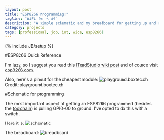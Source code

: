 ```yaml
---
layout: post
title: "ESP8266 Programming!"
tagline: "WiFi for < $4"
description: "A simple schematic and my breadboard for getting up and running"
category: projects
tags: [professional, job, iot, wice, esp8266]
---
```

{% include JB/setup %}

#ESP8266 Quick Reference

I'm lazy, so I suggest you read this [ITeadStudio wiki post](http://wiki.iteadstudio.com/ESP8266_Serial_WIFI_Module) and of cource visit [esp8266.com](http://www.esp8266.com/).

Also, here's a pinout for the cheapest module:
![playground.boxtec.ch](http://playground.boxtec.ch/lib/exe/fetch.php/wireless/esp8266-pinout_etch_copper_top.png?w=300)
Credit: playground.boxtec.ch

#Schematic for programming

The most important aspect of getting an ESP8266 programmed (besides the [toolchain](https://github.com/esp8266/esp8266-wiki/wiki/Toolchain)) is pulling GPIO-00 to ground. I've opted to do this with a switch.

Here it is:
![schematic](http://i.imgur.com/jai0gnI.png)

The breadboard:
![breadboard](http://i.imgur.com/yLlfS2I.jpg)